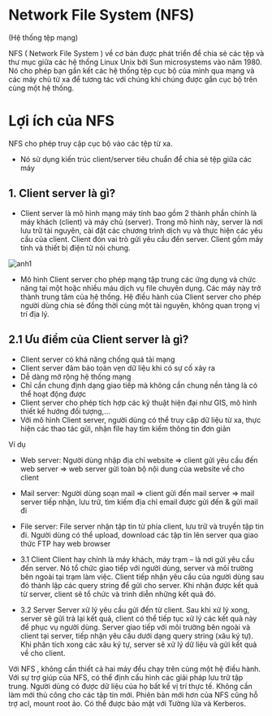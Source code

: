 # Network File System (NFS)
(Hệ thống tệp mạng)

NFS ( Network File System ) về cơ bản được phát triển để chia sẻ các tệp và thư mục giữa các hệ thống Linux Unix bởi Sun microsystems vào năm 1980. Nó cho phép bạn gắn kết các hệ thống tệp cục bộ của mình qua mạng và các máy chủ từ xa để tương tác với chúng khi chúng được gắn cục bộ trên cùng một hệ thống.

# Lợi ích của NFS
NFS cho phép truy cập cục bộ vào các tệp từ xa.
- Nó sử dụng kiến trúc client/server tiêu chuẩn để chia sẻ tệp giữa các máy

## 1. Client server là gì?

- Client server là mô hình mạng máy tính bao gồm 2 thành phần chính là máy khách (client) và máy chủ (server). Trong mô hình này, server là nơi lưu trữ tài nguyên, cài đặt các chương trình dịch vụ và thực hiện các yêu cầu của client. Client đón vai trò gửi yêu cầu đến server. Client gồm máy tính và thiết bị điện tử nói chung.

![anh1](https://image.prntscr.com/image/wEDzECJ6TaW5H2DzPewILQ.png)

- Mô hình Client server cho phép mạng tập trung các ứng dụng và chức năng tại một hoặc nhiều máu dịch vụ file chuyên dụng. Các máy này trở thành trung tâm của hệ thống. Hệ điều hành của Client server cho phép người dùng chia sẻ đồng thời cùng một tài nguyên, không quan trọng vị trí địa lý. 

## 2.1 Ưu điểm của Client server là gì?
- Client server có khả năng chống quá tải mạng
- Client server đảm bảo toàn vẹn dữ liệu khi có sự cố xảy ra
- Dễ dàng mở rộng hệ thống mạng
- Chỉ cần chung định dạng giao tiếp mà không cần chung nền tảng là có thể hoạt động được
- Client server cho phép tích hợp các kỹ thuật hiện đại như GIS, mô hình thiết kế hướng đối tượng,…
- Với mô hình Client server, người dùng có thể truy cập dữ liệu từ xa, thực hiện các thao tác gửi, nhận file hay tìm kiếm thông tin đơn giản


Ví dụ

- Web server: Người dùng nhập địa chỉ website => client gửi yêu cầu đến web server => web server gửi toàn bộ nội dung của website về cho client
- Mail server: Người dùng soạn mail => client gửi đến mail server => mail server tiếp nhận, lưu trữ, tìm kiếm địa chỉ email được gửi đến & gửi mail đi
- File server: File server nhận tập tin từ phía client, lưu trữ và truyền tập tin đi. Người dùng có thể upload, download các tập tin lên server qua giao thức FTP hay web browser

- 3.1 Client
Client hay chính là máy khách, máy trạm – là nơi gửi yêu cầu đến server. Nó tổ chức giao tiếp với người dùng, server và môi trường bên ngoài tại trạm làm việc. Client tiếp nhận yêu cầu của người dùng sau đó thành lập các query string để gửi cho server. Khi nhận được kết quả từ server, client sẽ tổ chức và trình diễn những kết quả đó.  

- 3.2 Server
Server xử lý yêu cầu gửi đến từ client. Sau khi xử lý xong, server sẽ gửi trả lại kết quả, client có thể tiếp tục xử lý các kết quả này để phục vụ người dùng. Server giao tiếp với môi trường bên ngoài và client tại server, tiếp nhận yêu cầu dưới dạng query string (xâu ký tự). Khi phân tích xong các xâu ký tự, server sẽ xử lý dữ liệu và gửi kết quả về cho client.





Với NFS , không cần thiết cả hai máy đều chạy trên cùng một hệ điều hành.
Với sự trợ giúp của NFS, có thể định cấu hình các giải pháp lưu trữ tập trung.
Người dùng có được dữ liệu của họ bất kể vị trí thực tế.
Không cần làm mới thủ công cho các tập tin mới.
Phiên bản mới hơn của NFS cũng hỗ trợ acl, mount root ảo.
Có thể được bảo mật với Tường lửa và Kerberos.